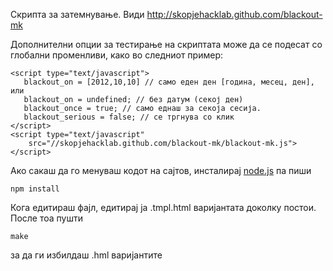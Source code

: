 Скрипта за затемнување. Види http://skopjehacklab.github.com/blackout-mk

Дополнителни опции за тестирање на скриптата може да се подесат со глобални променливи, како во следниот пример:
            
    <script type="text/javascript">
       blackout_on = [2012,10,10] // само еден ден [година, месец, ден], или
       blackout_on = undefined; // без датум (секој ден)
       blackout_once = true; // само еднаш за секоја сесија.
       blackout_serious = false; // се тргнува со клик
    </script>
    <script type="text/javascript" 
        src="//skopjehacklab.github.com/blackout-mk/blackout-mk.js">
    </script>

Ако сакаш да го менуваш кодот на сајтов, инсталирај [node.js](http://nodejs.org) па пиши

    npm install

Кога едитираш фајл, едитирај ја .tmpl.html варијантата доколку постои. После тоа пушти

    make

за да ги избилдаш .hml варијантите
